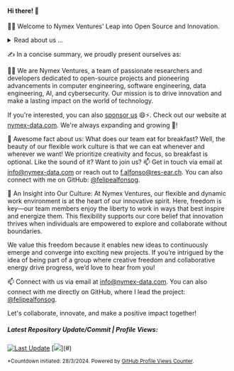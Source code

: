 #### Hi there! 👋

🙋‍♂️ Welcome to Nymex Ventures' Leap into Open Source and Innovation.

<details>
  <summary>Read about us ...</summary>
  <br>
  We are Nymex Ventures, a group of dedicated professionals embarking on an exciting new journey, focusing on open-source development and cutting-edge technologies. Our commitment centers on computer engineering, software engineering, data engineering, AI, and cybersecurity.

Shifting from our commercial roots, our future lies in fostering innovation and contributing to the open-source community. By immersing ourselves in these critical fields, Nymex Ventures aims to become a beacon of knowledge and progress, shaping the future of technology in meaningful and impactful ways.

This new direction represents a significant change in our mission and values. We believe that our dedication to open-source principles and advanced research will inspire others and drive technological advancements. Our path ahead is about making a lasting contribution to the world of engineering and beyond.

At Nymex Ventures, we specialize in pioneering research to uncover valuable insights from data, developing robust and scalable software solutions, and ensuring the security and integrity of systems through advanced cybersecurity measures. Our team of experts excels in designing and implementing advanced algorithms, optimizing performance, and driving evidence-based decision-making with comprehensive big data analysis.

By actively engaging with the open-source community and sharing our work, we strive to advance the field of data research and foster a culture of innovation. Our mission is to advance technology and innovation through open-source development, cutting-edge research, and a strong commitment to cybersecurity. Our vision is to be a leader in the open-source community, driving progress and inspiring others to make lasting contributions to the world of engineering and technology.

Join us in our quest to unlock the true potential of technology through innovation, collaboration, and dedication. Together, we can shape the future and make a lasting impact on the world of open-source and cybersecurity.
<br>
</details>

✍️ In a concise summary, we proudly present ourselves as:

👨‍💻 We are Nymex Ventures, a team of passionate researchers and developers dedicated to open-source projects and pioneering advancements in computer engineering, software engineering, data engineering, AI, and cybersecurity. Our mission is to drive innovation and make a lasting impact on the world of technology.

If you're interested, you can also <a href="https://github.com/sponsors/NymexData" target="_blank">sponsor us</a> 😄⚡️. Check out our website at <a href="https://nymex-data.com" target="_blank">nymex-data.com</a>. We're always expanding and growing 🐧!
<!--
<details>
  <summary>Philosophy of the Collective: The Essence of Exchange and Growth</summary>
  <br>
The essence of our collective is captured in the synergy of "Nymex," where the fusion of growth and transformation intertwines with the dynamic nature of collaboration and sharing. Rooted in the symbolic depth of "Nymphaea"—the scientific name for water lilies—our philosophy is grounded in principles of growth, and transformation. The water lily represents our journey of evolution and the pursuit of clarity, reflecting the transformative power of collaboration.

"Exchange," on the other hand, embodies the fluid and interactive nature of our interactions. It signifies the continuous flow of ideas, knowledge, and data that fuels our collective progress. In this context, exchange is not merely about the act of sharing but about fostering an environment where diverse perspectives converge, spark innovation, and drive mutual growth.

Our collective thrives on the principles of exchange and collaboration. We are dedicated to creating an open platform where knowledge is freely shared, ideas are explored collaboratively, and growth is a collective journey. This dynamic interplay of insights and contributions allows us to transform challenges into opportunities and fosters a culture of continuous improvement and innovation.

In essence, our philosophy celebrates the exchange of ideas and the growth that emerges from collaborative efforts. It reflects our commitment to exploring new horizons, cultivating transformation, and embracing the purity of collective wisdom. Through this approach, we strive to achieve meaningful discoveries and make a positive impact, driven by the fundamental values of growth, collaboration, and the fluid exchange of knowledge.
<br>
</details>
-->
🚀 Awesome fact about us: What does our team eat for breakfast? Well, the beauty of our flexible work culture is that we can eat whenever and wherever we want! We prioritize creativity and focus, so breakfast is optional. Like the sound of it? Want to join us? 📫 Get in touch via email at info@nymex-data.com or reach out to f.alfonso@res-ear.ch. You can also connect with me on GitHub: <a href="https://github.com/felipealfonsog" target="_blank">@felipealfonsog</a>.

🚀 An Insight into Our Culture: At Nymex Ventures, our flexible and dynamic work environment is at the heart of our innovative spirit. Here, freedom is key—our team members enjoy the liberty to work in ways that best inspire and energize them. This flexibility supports our core belief that innovation thrives when individuals are empowered to explore and collaborate without boundaries.

We value this freedom because it enables new ideas to continuously emerge and converge into exciting new projects. If you’re intrigued by the idea of being part of a group where creative freedom and collaborative energy drive progress, we’d love to hear from you!

📫 Connect with us via email at info@nymex-data.com. You can also connect with me directly on GitHub, where I lead the project: <a href="https://github.com/felipealfonsog" target="_blank">@felipealfonsog</a>.

<!-- 
🧙 Remember, 😄⚡️ "Sucking at something is the first step to becoming sorta good at something" - Jake the dog. This phrase rings true for us! We embrace the learning process and believe that making mistakes is an essential part of growth 😄.
-->

Let's collaborate, innovate, and make a positive impact together!


##### Latest Repository Update/Commit | Profile Views:
<!--
[![__Last Update__](https://img.shields.io/github/last-commit/felipealfonsog/felipealfonsog?style=flat&logoColor=white&label=Last%20Update&color=yellow)](#) -->
[![__Last Update__](https://img.shields.io/badge/Last%20Updated-%F0%9F%93%85-yellow)](#)
[![](https://komarev.com/ghpvc/?username=NymexData&style=flat&logoColor=white&color=yellow&label=Profile+Views*)](#)

<!--
![](https://komarev.com/ghpvc/?username=NymexData&style=flat&color=yellow)
-->

<sub>*Countdown initiated: 28/3/2024. Powered by [GitHub Profile Views Counter](https://github.com/antonkomarev/github-profile-views-counter).</sub>

<!-- https://github.com/antonkomarev/github-profile-views-counter -->
<!-- ![Last Updated](https://img.shields.io/github/last-commit/felipealfonsog/felipealfonsog?style=flat-square) -->
<!-- ![Last Updated](https://img.shields.io/badge/Last%20Updated-%F0%9F%93%85-blue) -->
<!-- Last Updated: 2023-07-23 -->

<!-- 

<details open>
<summary>Committers.top rank in Chile*</summary> 
  <br>

[![committers.top badge](https://org-badge.committers.top/chile/NymexData.svg)](https://org-badge.committers.top/chile/NymexData)

<sub>*More information about the top committers in Chile [here](https://committers.top/chile).

</details>



[![Vim Powered](https://img.shields.io/badge/Vim-Powered-%2311AB00.svg?style=plastic&logo=vim&logoColor=white)](https://www.vim.org)
-->
